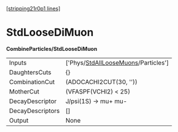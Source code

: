 [[stripping21r0p1 lines]](./stripping21r0p1-index)

# StdLooseDiMuon

**CombineParticles/StdLooseDiMuon**

|                  |                                                                                             |
|------------------|---------------------------------------------------------------------------------------------|
| Inputs           | ['Phys/[StdAllLooseMuons](./stripping21r0p1-commonparticles-stdallloosemuons)/Particles'] |
| DaughtersCuts    | {}                                                                                          |
| CombinationCut   | (ADOCACHI2CUT(30, ''))                                                                      |
| MotherCut        | (VFASPF(VCHI2) \< 25)                                                                       |
| DecayDescriptor  | J/psi(1S) -\> mu+ mu-                                                                       |
| DecayDescriptors | []                                                                                        |
| Output           | None                                                                                        |
